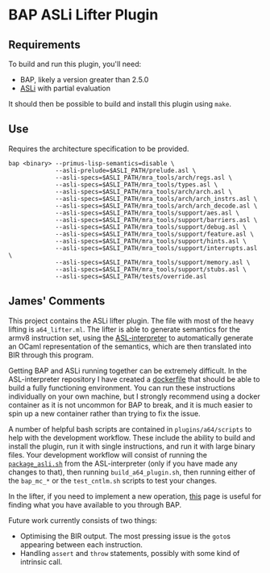 # BAP ASLi Lifter Plugin

## Requirements

To build and run this plugin, you'll need:
*   BAP, likely a version greater than 2.5.0
*   [ASLi](https://github.com/UQ-PAC/asl-interpreter/blob/partial_eval) with partial evaluation

It should then be possible to build and install this plugin using `make`.

## Use

Requires the architecture specification to be provided.

```
bap <binary> --primus-lisp-semantics=disable \
             --asli-prelude=$ASLI_PATH/prelude.asl \
             --asli-specs=$ASLI_PATH/mra_tools/arch/regs.asl \
             --asli-specs=$ASLI_PATH/mra_tools/types.asl \
             --asli-specs=$ASLI_PATH/mra_tools/arch/arch.asl \
             --asli-specs=$ASLI_PATH/mra_tools/arch/arch_instrs.asl \
             --asli-specs=$ASLI_PATH/mra_tools/arch/arch_decode.asl \
             --asli-specs=$ASLI_PATH/mra_tools/support/aes.asl \
             --asli-specs=$ASLI_PATH/mra_tools/support/barriers.asl \
             --asli-specs=$ASLI_PATH/mra_tools/support/debug.asl \
             --asli-specs=$ASLI_PATH/mra_tools/support/feature.asl \
             --asli-specs=$ASLI_PATH/mra_tools/support/hints.asl \
             --asli-specs=$ASLI_PATH/mra_tools/support/interrupts.asl \
             --asli-specs=$ASLI_PATH/mra_tools/support/memory.asl \
             --asli-specs=$ASLI_PATH/mra_tools/support/stubs.asl \
             --asli-specs=$ASLI_PATH/tests/override.asl
```

## James' Comments

This project contains the ASLi lifter plugin. The file with most of the heavy lifting is `a64_lifter.ml`. The lifter is able to generate semantics for the armv8 instruction set, using the [ASL-interpreter](https://github.com/UQ-PAC/asl-interpreter) to automatically generate an OCaml representation of the semantics, which are then translated into BIR through this program.

Getting BAP and ASLi running together can be extremely difficult. In the ASL-interpreter repository I have created a [dockerfile](https://github.com/UQ-PAC/asl-interpreter/blob/partial_eval/dockerfile) that should be able to build a fully functioning environment. You can run these instructions individually on your own machine, but I strongly recommend using a docker container as it is not uncommon for BAP to break, and it is much easier to spin up a new container rather than trying to fix the issue.

A number of helpful bash scripts are contained in `plugins/a64/scripts` to help with the development workflow. These include the ability to build and install the plugin, run it with single instructions, and run it with large binary files. Your development workflow will consist of running the [`package_asli.sh`](https://github.com/UQ-PAC/asl-interpreter/blob/partial_eval/scripts/package_asli.sh) from the ASL-interpreter (only if you have made any changes to that), then running `build_a64_plugin.sh`, then running either of the `bap_mc_*` or the `test_cntlm.sh` scripts to test your changes.

In the lifter, if you need to implement a new operation, [this](http://binaryanalysisplatform.github.io/bap/api/odoc/bap-core-theory/Bap_core_theory/Theory/module-type-Basic/index.html#val-slt) page is useful for finding what you have available to you through BAP.

Future work currently consists of two things:
*   Optimising the BIR output. The most pressing issue is the `goto`s appearing between each instruction.
*   Handling `assert` and `throw` statements, possibly with some kind of intrinsic call.
